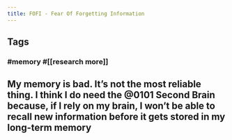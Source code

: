 ```yaml
---
title: FOFI - Fear Of Forgetting Information
---
```


## Tags
### #memory #[[research more]]
## My memory is bad. It’s not the most reliable thing. I think I do need the @0101 Second Brain because, if I rely on my brain, I won’t be able to recall new information before it gets stored in my long-term memory
